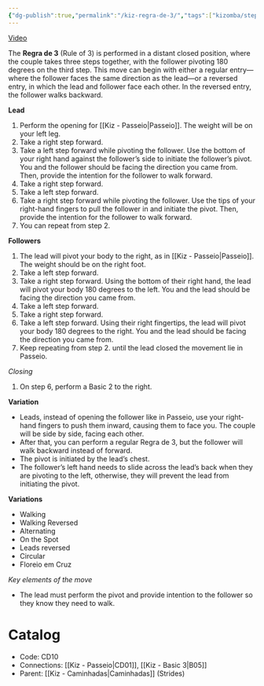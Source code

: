 ```yaml
---
{"dg-publish":true,"permalink":"/kiz-regra-de-3/","tags":["kizomba/step"],"created":"2024-09-25T14:53:22.421-04:00","updated":"2025-01-28T12:17:54.829-05:00"}
---
```



[Video](https://youtu.be/_rQdeotHEfY)

The **Regra de 3** (Rule of 3) is performed in a distant closed position, where the couple takes three steps together, with the follower pivoting 180 degrees on the third step. This move can begin with either a regular entry—where the follower faces the same direction as the lead—or a reversed entry, in which the lead and follower face each other. In the reversed entry, the follower walks backward.

**Lead**
1. Perform the opening for [[Kiz - Passeio\|Passeio]]. The weight will be on your left leg.
2. Take a right step forward.
3. Take a left step forward while pivoting the follower. Use the bottom of your right hand against the follower’s side to initiate the follower’s pivot. You and the follower should be facing the direction you came from. Then, provide the intention for the follower to walk forward.
4. Take a right step forward.
5. Take a left step forward.
6. Take a right step forward while pivoting the follower. Use the tips of your right-hand fingers to pull the follower in and initiate the pivot. Then, provide the intention for the follower to walk forward.
7. You can repeat from step 2.

**Followers**
1. The lead will pivot your body to the right, as in [[Kiz - Passeio\|Passeio]]. The weight should be on the right foot.
2. Take a left step forward.
3. Take a right step forward. Using the bottom of their right hand, the lead will pivot your body 180 degrees to the left. You and the lead should be facing the direction you came from.
4. Take a left step forward.
5. Take a right step forward.
6. Take a left step forward. Using their right fingertips, the lead will pivot your body 180 degrees to the right. You and the lead should be facing the direction you came from.
7. Keep repeating from step 2. until the lead closed the movement lie in Passeio.

*Closing*
1. On step 6, perform a Basic 2 to the right.

**Variation**
- Leads, instead of opening the follower like in Passeio, use your right-hand fingers to push them inward, causing them to face you. The couple will be side by side, facing each other.
- After that, you can perform a regular Regra de 3, but the follower will walk backward instead of forward.
- The pivot is initiated by the lead’s chest.
- The follower’s left hand needs to slide across the lead’s back when they are pivoting to the left, otherwise, they will prevent the lead from initiating the pivot.

**Variations**
- Walking
- Walking Reversed
- Alternating
- On the Spot
- Leads reversed
- Circular
- Floreio em Cruz

*Key elements of the move*
- The lead must perform the pivot and provide intention to the follower so they know they need to walk.

# Catalog

- Code: CD10
- Connections: [[Kiz - Passeio\|CD01]], [[Kiz - Basic 3\|B05]]
- Parent: [[Kiz - Caminhadas\|Caminhadas]] (Strides)
